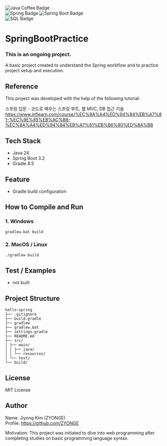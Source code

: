 <div>   
    <img src="https://img.shields.io/badge/Java-ED8B00?style=for-the-badge&logo=coffeescript&logoColor=white" alt="Java Coffee Badge" />
</div>

<div>
    <img src="https://img.shields.io/badge/Spring-6DB33F?style=for-the-badge&logo=spring&logoColor=white" alt="Spring Badge" />
    <img src="https://img.shields.io/badge/Spring%20Boot-6DB33F?style=for-the-badge&logo=springboot&logoColor=white" alt="Spring Boot Badge" />
</div>

<div>
  <img src="https://img.shields.io/badge/SQL-4479A1?style=for-the-badge&logo=mysql&logoColor=white" alt="SQL Badge" />
</div>

# SpringBootPractice
### This is an ongoing project. 
A basic project created to understand the Spring workflow and to practice project setup and execution.


## Reference
This project was developed with the help of the following tutorial:  

스프링 입문 - 코드로 배우는 스프링 부트, 웹 MVC, DB 접근 기술
https://www.inflearn.com/course/%EC%8A%A4%ED%94%84%EB%A7%81-%EC%9E%85%EB%AC%B8-%EC%8A%A4%ED%94%84%EB%A7%81%EB%B6%80%ED%8A%B8

## Tech Stack
- Java 24
- Spring Boot 3.2  
- Gradle 8.5  

## Feature
- Gradle build configuration  

## How to Compile and Run

### 1. Windows
```bash
gradlew.bat build
```
### 2. MacOS / Linux
```bash
./gradlew build
```

## Test / Examples
- not built

## Project Structure

```
hello-spring
├── .gitignore
├── build.gradle
├── gradlew
├── gradlew.bat
├── settings.gradle
├── README.md
├── src/
│ ├── main/
│ │ ├── java/
│ │ └── resources/
│ └── test/
└── build/
```

## License

MIT License

## Author
Name: Jiyong Kim (ZYONGE)  
Profile: https://github.com/ZYONGE  

Motivation: This project was initiated to dive into web programming after completing studies on basic programming language syntax.
